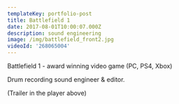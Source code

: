 ```yaml
---
templateKey: portfolio-post
title: Battlefield 1
date: 2017-08-01T10:00:07.000Z
description: sound engineering
image: /img/battlefield_front2.jpg
videoId: '268065004'
---
```

Battlefield 1 - award winning video game (PC, PS4, Xbox)

Drum recording sound engineer & editor.

(Trailer in the player above)
